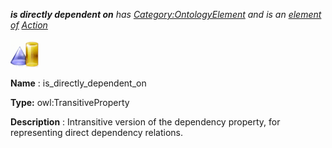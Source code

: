 ___is directly dependent on__ 
 has
 [Category:OntologyElement](../../Category/OntologyElement "Category:OntologyElement") 
 and is an
 [element of](../../Property/ElementOf "Property:ElementOf") 
[Action](../../Submissions/Action "Submissions:Action")_




  





[![ObjectProperty](../public/images/thumb/c/c3/ObjectProperty.gif/45px-ObjectProperty.gif)](../../Image/ObjectProperty.gif "ObjectProperty")


__Name__ 
 : is\_directly\_dependent\_on
 



__Type:__ 
 owl:TransitiveProperty
 



__Description__ 
 : Intransitive version of the dependency property, for representing direct dependency relations.